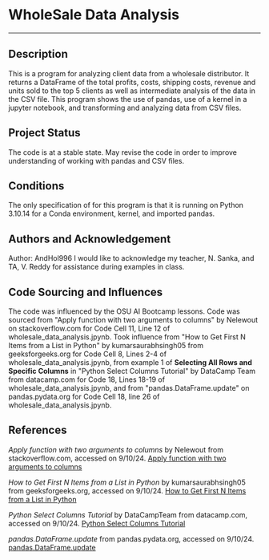 # WholeSale Data Analysis 
***
## Description
This is a program for analyzing client data from a wholesale distributor. It returns a DataFrame of the total profits, costs, shipping costs, revenue and units sold to the top 5 clients as well as intermediate analysis of the data in the CSV file. This program shows the use of pandas, use of a kernel in a jupyter notebook, and transforming and analyzing data from CSV files.

## Project Status
The code is at a stable state. May revise the code in order to improve understanding of working with pandas and CSV files.

## Conditions
The only specification of for this program is that it is running on Python 3.10.14 for a Conda environment, kernel, and imported pandas.

## Authors and Acknowledgement
Author: AndHol996
 I would like to acknowledge my teacher, N. Sanka, and TA, V. Reddy for assistance during examples in class.

## Code Sourcing and Influences
The code was influenced by the OSU AI Bootcamp lessons. Code was sourced from "Apply function with two arguments to columns" by Nelewout on stackoverflow.com for Code Cell 11, Line 12 of wholesale_data_analysis.jpynb. 
Took influence from "How to Get First N Items from a List in Python" by kumarsaurabhsingh05 from geeksforgeeks.org for Code Cell 8, Lines 2-4 of wholesale_data_analysis.jpynb, from example 1 of **Selecting All Rows and Specific Columns** in "Python Select Columns Tutorial" by DataCamp Team from datacamp.com for Code 18, Lines 18-19 of wholesale_data_analysis.jpynb, and from "pandas.DataFrame.update" on pandas.pydata.org for Code Cell 18, line 26 of wholesale_data_analysis.jpynb.

## References
*Apply function with two arguments to columns* by Nelewout from stackoverflow.com, accessed on 9/10/24. [Apply function with two arguments to columns](https://stackoverflow.com/questions/34279378/apply-function-with-two-arguments-to-columns/)

*How to Get First N Items from a List in Python* by kumarsaurabhsingh05 from geeksforgeeks.org, accessed on 9/10/24. [How to Get First N Items from a List in Python](https://www.geeksforgeeks.org/how-to-get-first-n-items-from-a-list-in-python/)

*Python Select Columns Tutorial* by DataCampTeam from datacamp.com, accessed on 9/10/24. [Python Select Columns Tutorial](https://www.datacamp.com/tutorial/python-select-columns)

*pandas.DataFrame.update* from pandas.pydata.org, accessed on 9/10/24. [pandas.DataFrame.update](https://pandas.pydata.org/docs/reference/api/pandas.DataFrame.update.html#pandas.DataFrame.update)
